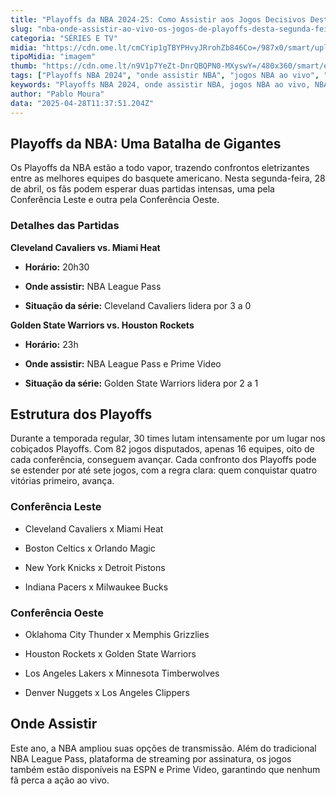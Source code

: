 ```yaml
---
title: "Playoffs da NBA 2024-25: Como Assistir aos Jogos Decisivos Desta Segunda-Feira"
slug: "nba-onde-assistir-ao-vivo-os-jogos-de-playoffs-desta-segunda-feira-2804"
categoria: "SÉRIES E TV"
midia: "https://cdn.ome.lt/cmCYip1gTBYPHvyJRrohZb846Co=/987x0/smart/uploads/conteudo/fotos/playoffs-nba-jimmy-butler-28-04.jpg"
tipoMidia: "imagem"
thumb: "https://cdn.ome.lt/n9V1p7YeZt-DnrQBQPN0-MXyswY=/480x360/smart/extras/conteudos/playoffs-nba-jimmy-butler-28-04-peq.jpg"
tags: ["Playoffs NBA 2024", "onde assistir NBA", "jogos NBA ao vivo", "NBA League Pass", "Cleveland Cavaliers", "Golden State Warriors"]
keywords: "Playoffs NBA 2024, onde assistir NBA, jogos NBA ao vivo, NBA League Pass, Cleveland Cavaliers, Golden State Warriors"
author: "Pablo Moura"
data: "2025-04-28T11:37:51.204Z"
---
```


## Playoffs da NBA: Uma Batalha de Gigantes

Os Playoffs da NBA estão a todo vapor, trazendo confrontos eletrizantes entre as melhores equipes do basquete americano. Nesta segunda-feira, 28 de abril, os fãs podem esperar duas partidas intensas, uma pela Conferência Leste e outra pela Conferência Oeste.

### Detalhes das Partidas

**Cleveland Cavaliers vs. Miami Heat**

- **Horário:** 20h30

- **Onde assistir:** NBA League Pass

- **Situação da série:** Cleveland Cavaliers lidera por 3 a 0

**Golden State Warriors vs. Houston Rockets**

- **Horário:** 23h

- **Onde assistir:** NBA League Pass e Prime Video

- **Situação da série:** Golden State Warriors lidera por 2 a 1

## Estrutura dos Playoffs

Durante a temporada regular, 30 times lutam intensamente por um lugar nos cobiçados Playoffs. Com 82 jogos disputados, apenas 16 equipes, oito de cada conferência, conseguem avançar. Cada confronto dos Playoffs pode se estender por até sete jogos, com a regra clara: quem conquistar quatro vitórias primeiro, avança.

### Conferência Leste

- Cleveland Cavaliers x Miami Heat

- Boston Celtics x Orlando Magic

- New York Knicks x Detroit Pistons

- Indiana Pacers x Milwaukee Bucks

### Conferência Oeste

- Oklahoma City Thunder x Memphis Grizzlies

- Houston Rockets x Golden State Warriors

- Los Angeles Lakers x Minnesota Timberwolves

- Denver Nuggets x Los Angeles Clippers

## Onde Assistir

Este ano, a NBA ampliou suas opções de transmissão. Além do tradicional NBA League Pass, plataforma de streaming por assinatura, os jogos também estão disponíveis na ESPN e Prime Video, garantindo que nenhum fã perca a ação ao vivo.